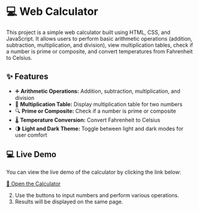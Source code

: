 # 💻 Web Calculator

This project is a simple web calculator built using HTML, CSS, and JavaScript. It allows users to perform basic arithmetic operations (addition, subtraction, multiplication, and division), view multiplication tables, check if a number is prime or composite, and convert temperatures from Fahrenheit to Celsius.

## ✨ Features
- ➕ **Arithmetic Operations:** Addition, subtraction, multiplication, and division
- 🔢 **Multiplication Table:** Display multiplication table for two numbers
- 🔍 **Prime or Composite:** Check if a number is prime or composite
- 🌡️ **Temperature Conversion:** Convert Fahrenheit to Celsius
- 🌗 **Light and Dark Theme:** Toggle between light and dark modes for user comfort

## 💻 Live Demo
You can view the live demo of the calculator by clicking the link below:

[🔗 Open the Calculator](https://daneshcode.github.io/Calculator)

2. Use the buttons to input numbers and perform various operations.
3. Results will be displayed on the same page.
